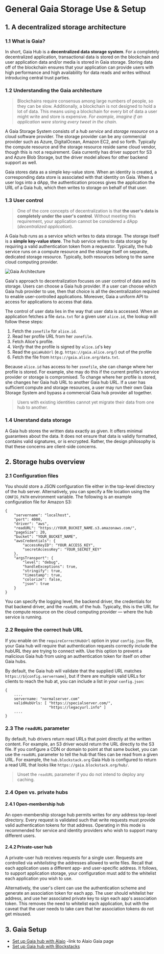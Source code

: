 # General Gaia Storage Use & Setup

## 1. A decentralized storage architecture

### 1.1 What is Gaia?

In short, Gaia Hub is a **decentralized data storage system**. For a completely decentralized application, transactional data is stored on the blockchain and user application data and/or media is stored in Gaia storage. Storing data off of the blockchain ensures that your application can provide users with high performance and high availability for data reads and writes without introducing central trust parties.

### 1.2 Understanding the Gaia architecture

> Blockchains require consensus among large numbers of people, so they can be slow. Additionally, a blockchain is not designed to hold a lot of data. This means using a blockchain for every bit of data a user might write and store is expensive. *For example, imagine if an application were storing every tweet in the chain.*

A Gaia Storage System consists of a *hub service* and *storage resource* on a cloud software provider. The storage provider can be any commercial provider such as Azure, DigitalOcean, Amazon EC2, and so forth. Typically the compute resource and the storage resource reside same cloud vendor, though this is not a requirement. Gaia currently has driver support for S3 and Azure Blob Storage, but the driver model allows for other backend support as well.

Gaia stores data as a simple key-value store. When an identity is created, a corresponding data store is associated with that identity on Gaia. When a user logs into a dApp, the authentication process gives the application the URL of a Gaia hub, which then writes to storage on behalf of that user.


### 1.3 User control

> One of the core concepts of decentralization is that **the user's data is completely under the user's control**. Without meeting this requirement, your application cannot be considered a dApp (*decentralized application*).

A Gaia hub runs as a service which writes to data storage. The storage itself is a **simple key-value store**. The hub service writes to data storage by requiring a valid authentication token from a requestor. Typically, the hub service runs on a compute resource and the storage itself on separate, dedicated storage resource. Typically, both resources belong to the same cloud computing provider.

![Gaia Architecture](./assets/gaia-storage.png)

Gaia's approach to decentralization focuses on user control of data and its storage. Users can choose a Gaia hub provider. If a user can choose which Gaia hub provider to use, then that choice is all the decentralization required to enable user-controlled applications. Moreover, Gaia a uniform API to access for applications to access that data.

The control of user data lies in the way that user data is accessed. When an application fetches a file `data.txt` for a given user `alice.id`, the lookup will follow these steps:

1. Fetch the `zonefile` for `alice.id`.
2. Read her profile URL from her `zonefile`.
3. Fetch Alice's profile.
4. *Verify* that the profile is signed by `alice.id`'s key
5. Read the `gaiaHubUrl` (e.g. `https://gaia.alice.org/`) out of the profile
6. Fetch the file from `https://gaia.alice.org/data.txt`.

Because `alice.id` has access to her `zonefile`, she can change where her profile is stored. For example, she may do this if the current profile's service provider or storage is compromised. To change where her profile is stored, she changes her Gaia hub URL to another Gaia hub URL. If a user has sufficient compute and storage resources, a user may run their own Gaia Storage System and bypass a commercial Gaia hub provider all together.

> Users with existing identities cannot yet migrate their data from one hub to another.

### 1.4 Unerstand data storage

A Gaia hub stores the written data exactly as given. It offers minimal guarantees about the data. It does not ensure that data is validly formatted, contains valid signatures, or is encrypted. Rather, the design philosophy is that these concerns are client-side concerns.

## 2. Storage hubs overview

### 2.1 Configuration files

You should store a JSON configuration file either in the top-level directory of the hub server. Alternatively, you can specify a file location using the `CONFIG_PATH` environment variable. The following is an example configuration file for Amazon S3:

    {
        "servername": "localhost",
        "port": 4000,
        "driver": "aws",
        "readURL": "https://YOUR_BUCKET_NAME.s3.amazonaws.com/",
        "pageSize": 20,
        "bucket": "YOUR_BUCKET_NAME",
        "awsCredentials": {
            "accessKeyID": "YOUR_ACCESS_KEY",
            "secretAccessKey": "YOUR_SECRET_KEY"
        },
        "argsTransport": {
            "level": "debug",
            "handleExceptions": true,
            "stringify": true,
            "timestamp": true,
            "colorize": false,
            "json": true
        }
    }

You can specify the logging level, the backend driver, the credentials for that backend driver, and the `readURL` of the hub. Typically, this is the URL for the compute resource on the cloud computing provider — where the hub service is running.

### 2.2 Require the correct hub URL

If you enable on the `requireCorrectHubUrl` option in your `config.json` file, your Gaia hub will require that authentication requests correctly include the hubURL they are trying to connect with. Use this option to prevent a malicious Gaia hub from using an authentication token for itself on other Gaia hubs.

By default, the Gaia hub will validate that the supplied URL matches `https://${config.servername}`, but if there are multiple valid URLs for clients to reach the hub at, you can include a list in your `config.json`:

    {
        ....
        servername: "normalserver.com"
        validHubUrls: [ "https://specialserver.com/",
                        "https://legacyurl.info" ]
        ....
    }

### 2.3 The `readURL` parameter

By default, hub drivers return read URLs that point directly at the written content. For example, an S3 driver would return the URL directly to the S3 file. If you configure a CDN or domain to point at that same bucket, you can use the `readURL` parameter to tell the hub that files can be read from a given URL. For example, the `hub.blockstack.org` Gaia Hub is configured to return a read URL that looks like `https://gaia.blockstack.org/hub/`.

> Unset the `readURL` parameter if you do not intend to deploy any caching.

### 2.4 Open vs. private hubs

#### 2.4.1 Open-membership hub

An open-membership storage hub permits writes for *any* address top-level directory. Every request is validated such that write requests must provide valid authentication tokens for that address. Operating in this mode is recommended for service and identity providers who wish to support many different users.

#### 2.4.2 Private-user hub

A private-user hub receives requests for a single user. Requests are controlled via *whitelisting* the addresses allowed to write files. Recall that each application uses a different app- and user-specific address. It follows, to support application storage, your configuration must add to the whitelist each application you wish to use.

Alternatively, the user's client can use the authentication scheme and generate an association token for each app. The user should whitelist her address, and use her associated private key to sign each app's association token. This removes the need to whitelist each application, but with the caveat that the user needs to take care that her association tokens do not get misused.

## 3. Gaia Setup

* [Set up Gaia hub with Alaio]() -link to Alaio Gaia page
* [Set up Gaia hub with Blockstacks](https://docs.blockstack.org/data-storage/storage-guide)